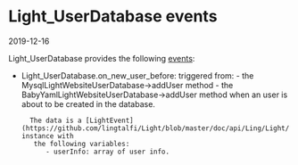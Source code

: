 Light_UserDatabase events
===============
2019-12-16




Light_UserDatabase provides the following [events](https://github.com/lingtalfi/Light/blob/master/personal/mydoc/pages/events.md):


- Light_UserDatabase.on_new_user_before: triggered from:
        - the MysqlLightWebsiteUserDatabase->addUser method
        - the BabyYamlLightWebsiteUserDatabase->addUser method
        when an user is about to be created in the database.
        
        The data is a [LightEvent](https://github.com/lingtalfi/Light/blob/master/doc/api/Ling/Light/Events/LightEvent.md) instance with
         the following variables:
            - userInfo: array of user info. 